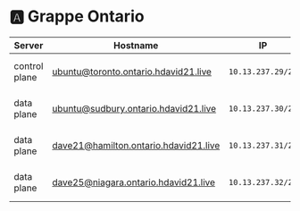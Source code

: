 # :a: Grappe Ontario

| Server           | Hostname                            |  IP               | Specs                 |
|------------------|-------------------------------------|-------------------|-----------------------|
| control plane    |ubuntu@toronto.ontario.hdavid21.live  | `10.13.237.29/24` | 64GB Ram,      16cpus |
| data plane       |ubuntu@sudbury.ontario.hdavid21.live  | `10.13.237.30/24` | 64GB Ram,      16cpus |
| data plane       |dave21@hamilton.ontario.hdavid21.live | `10.13.237.31/24` | 64GB Ram,       8cpus |
| data plane       |dave25@niagara.ontario.hdavid21.live  | `10.13.237.32/24` | 64GB Ram,      16cpus |
